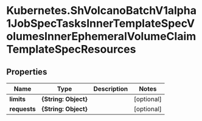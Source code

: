 # Kubernetes.ShVolcanoBatchV1alpha1JobSpecTasksInnerTemplateSpecVolumesInnerEphemeralVolumeClaimTemplateSpecResources

## Properties

Name | Type | Description | Notes
------------ | ------------- | ------------- | -------------
**limits** | **{String: Object}** |  | [optional] 
**requests** | **{String: Object}** |  | [optional] 


